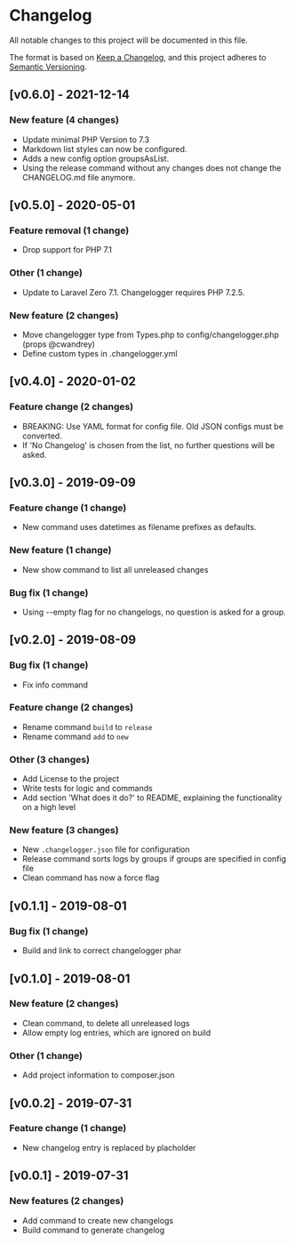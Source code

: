 # Changelog

All notable changes to this project will be documented in this file.

The format is based on [Keep a Changelog](https://keepachangelog.com/), and this project adheres to [Semantic Versioning](https://semver.org/spec/v2.0.0.html).

<!-- CHANGELOGGER -->

## [v0.6.0] - 2021-12-14

### New feature (4 changes)

- Update minimal PHP Version to 7.3
- Markdown list styles can now be configured.
- Adds a new config option groupsAsList.
- Using the release command without any changes does not change the CHANGELOG.md file anymore.


## [v0.5.0] - 2020-05-01

### Feature removal (1 change)

- Drop support for PHP 7.1

### Other (1 change)

- Update to Laravel Zero 7.1. Changelogger requires PHP 7.2.5.

### New feature (2 changes)

- Move changelogger type from Types.php to config/changelogger.php (props @cwandrey)
- Define custom types in .changelogger.yml


## [v0.4.0] - 2020-01-02

### Feature change (2 changes)

- BREAKING: Use YAML format for config file. Old JSON configs must be converted.
- If 'No Changelog' is chosen from the list, no further questions will be asked.


## [v0.3.0] - 2019-09-09

### Feature change (1 change)

- New command uses datetimes as filename prefixes as defaults.

### New feature (1 change)

- New show command to list all unreleased changes

### Bug fix (1 change)

- Using --empty flag for no changelogs, no question is asked for a group.


## [v0.2.0] - 2019-08-09

### Bug fix (1 change)

- Fix info command

### Feature change (2 changes)

- Rename command `build` to `release`
- Rename command `add` to `new`

### Other (3 changes)

- Add License to the project
- Write tests for logic and commands
- Add section 'What does it do?' to README, explaining the functionality on a high level

### New feature (3 changes)

- New `.changelogger.json` file for configuration
- Release command sorts logs by groups if groups are specified in config file
- Clean command has now a force flag


## [v0.1.1] - 2019-08-01

### Bug fix (1 change)

* Build and link to correct changelogger phar


## [v0.1.0] - 2019-08-01

### New feature (2 changes)

* Clean command, to delete all unreleased logs
* Allow empty log entries, which are ignored on build

### Other (1 change)

* Add project information to composer.json


## [v0.0.2] - 2019-07-31

### Feature change (1 change)

* New changelog entry is replaced by placholder


## [v0.0.1] - 2019-07-31

### New features (2 changes)

* Add command to create new changelogs
* Build command to generate changelog
